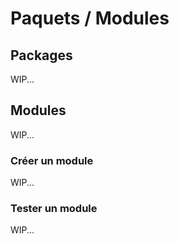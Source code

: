 # Paquets / Modules

## Packages

WIP...

## Modules

WIP...

### Créer un module

WIP...

### Tester un module

WIP...
